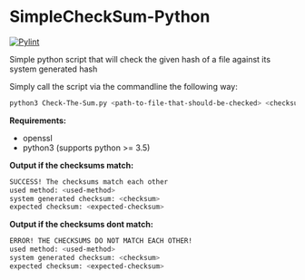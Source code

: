 # SimpleCheckSum-Python
[![Pylint](https://github.com/art-r/SimpleCheckSum-Python/actions/workflows/pylint.yml/badge.svg?branch=main)](https://github.com/art-r/SimpleCheckSum-Python/actions/workflows/pylint.yml)

Simple python script that will check the given hash of a file against its system generated hash

Simply call the script via the commandline the following way:

```bash
python3 Check-The-Sum.py <path-to-file-that-should-be-checked> <checksumAlgorithm-to-use> <expected-checksum>
```

**Requirements:**
- openssl
- python3 (supports python >= 3.5)

**Output if the checksums match:**
```bash
SUCCESS! The checksums match each other
used method: <used-method>
system generated checksum: <checksum>
expected checksum: <expected-checksum>
```

**Output if the checksums dont match:**
```bash
ERROR! THE CHECKSUMS DO NOT MATCH EACH OTHER!
used method: <used-method>
system generated checksum: <checksum>
expected checksum: <expected-checksum>
```
